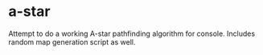 # a-star
Attempt to do a working A-star pathfinding algorithm for console.
Includes random map generation script as well.
